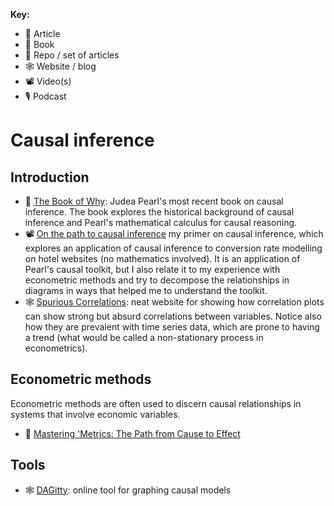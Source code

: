 **Key:**
- 📃 Article
- 📘 Book
- 📁 Repo / set of articles
- 🕸 Website / blog
- 📽 Video(s)
- 🎙 Podcast

# Causal inference
## Introduction
- 📘 [The Book of Why](http://bayes.cs.ucla.edu/WHY/): Judea Pearl's most recent book on causal inference.  The book explores the historical background of causal inference and Pearl's mathematical calculus for causal reasoning.
- 📽 [On the path to causal inference](https://pyvideo.org/pydata-london-2019/on-the-path-to-causal-inference.html) my primer on causal inference, which explores an application of causal inference to conversion rate modelling on hotel websites (no mathematics involved).  It is an application of Pearl's causal toolkit, but I also relate it to my experience with econometric methods and try to decompose the relationships in diagrams in ways that helped me to understand the toolkit.
- 🕸 [Spurious Correlations](https://www.tylervigen.com/spurious-correlations): neat website for showing how correlation plots can show strong but absurd correlations between variables.  Notice also how they are prevalent with time series data, which are prone to having a trend (what would be called a non-stationary process in econometrics).

## Econometric methods
Econometric methods are often used to discern causal relationships in systems that involve economic variables.
- 📘 [Mastering 'Metrics: The Path from Cause to Effect](http://www.masteringmetrics.com/)

## Tools
- 🕸 [DAGitty](http://www.dagitty.net/): online tool for graphing causal models
